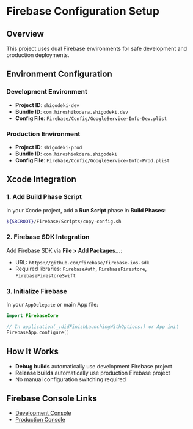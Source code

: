 # Firebase Configuration Setup

## Overview
This project uses dual Firebase environments for safe development and production deployments.

## Environment Configuration

### Development Environment
- **Project ID**: `shigodeki-dev`
- **Bundle ID**: `com.hiroshikodera.shigodeki.dev`
- **Config File**: `Firebase/Config/GoogleService-Info-Dev.plist`

### Production Environment
- **Project ID**: `shigodeki-prod` 
- **Bundle ID**: `com.hiroshiokdera.shigodeki`
- **Config File**: `Firebase/Config/GoogleService-Info-Prod.plist`

## Xcode Integration

### 1. Add Build Phase Script
In your Xcode project, add a **Run Script** phase in **Build Phases**:

```bash
${SRCROOT}/Firebase/Scripts/copy-config.sh
```

### 2. Firebase SDK Integration
Add Firebase SDK via **File > Add Packages...**:
- URL: `https://github.com/firebase/firebase-ios-sdk`
- Required libraries: `FirebaseAuth`, `FirebaseFirestore`, `FirebaseFirestoreSwift`

### 3. Initialize Firebase
In your `AppDelegate` or main App file:

```swift
import FirebaseCore

// In application(_:didFinishLaunchingWithOptions:) or App init
FirebaseApp.configure()
```

## How It Works
- **Debug builds** automatically use development Firebase project
- **Release builds** automatically use production Firebase project
- No manual configuration switching required

## Firebase Console Links
- [Development Console](https://console.firebase.google.com/project/shigodeki-dev/overview)
- [Production Console](https://console.firebase.google.com/project/shigodeki-prod/overview)